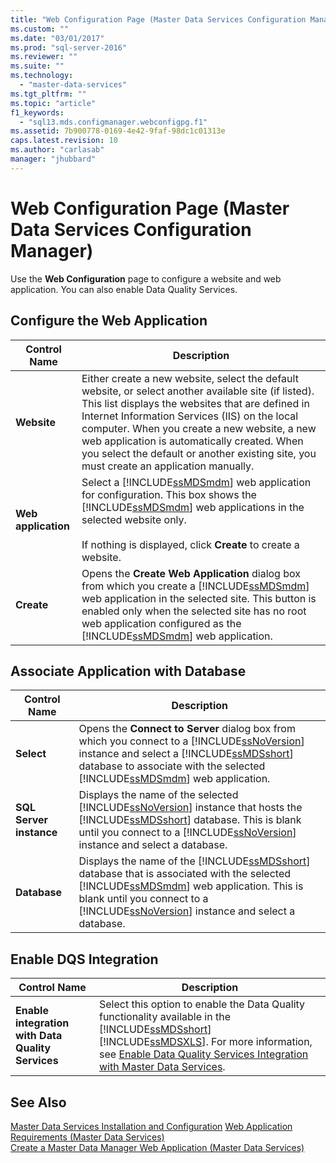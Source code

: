 ```yaml
---
title: "Web Configuration Page (Master Data Services Configuration Manager) | Microsoft Docs"
ms.custom: ""
ms.date: "03/01/2017"
ms.prod: "sql-server-2016"
ms.reviewer: ""
ms.suite: ""
ms.technology: 
  - "master-data-services"
ms.tgt_pltfrm: ""
ms.topic: "article"
f1_keywords: 
  - "sql13.mds.configmanager.webconfigpg.f1"
ms.assetid: 7b900778-0169-4e42-9faf-98dc1c01313e
caps.latest.revision: 10
ms.author: "carlasab"
manager: "jhubbard"
---
```

# Web Configuration Page (Master Data Services Configuration Manager)
  Use the **Web Configuration** page to configure a website and web application. You can also enable Data Quality Services.  
  
## Configure the Web Application  
  
|Control Name|Description|  
|------------------|-----------------|  
|**Website**|Either create a new website, select the default website, or select another available site (if listed). This list displays the websites that are defined in Internet Information Services (IIS) on the local computer. When you create a new website, a new web application is automatically created. When you select the default or another existing site, you must create an application manually.|  
|**Web application**|Select a [!INCLUDE[ssMDSmdm](../a9notintoc/includes/ssmdsmdm-md.md)] web application for configuration. This box shows the [!INCLUDE[ssMDSmdm](../a9notintoc/includes/ssmdsmdm-md.md)] web applications in the selected website only.<br /><br /> If nothing is displayed, click **Create** to create a website.|  
|**Create**|Opens the **Create Web Application** dialog box from which you create a [!INCLUDE[ssMDSmdm](../a9notintoc/includes/ssmdsmdm-md.md)] web application in the selected site. This button is enabled only when the selected site has no root web application configured as the [!INCLUDE[ssMDSmdm](../a9notintoc/includes/ssmdsmdm-md.md)] web application.|  
  
## Associate Application with Database  
  
|Control Name|Description|  
|------------------|-----------------|  
|**Select**|Opens the **Connect to Server** dialog box from which you connect to a [!INCLUDE[ssNoVersion](../a9notintoc/includes/ssnoversion-md.md)] instance and select a [!INCLUDE[ssMDSshort](../a9notintoc/includes/ssmdsshort-md.md)] database to associate with the selected [!INCLUDE[ssMDSmdm](../a9notintoc/includes/ssmdsmdm-md.md)] web application.|  
|**SQL Server instance**|Displays the name of the selected [!INCLUDE[ssNoVersion](../a9notintoc/includes/ssnoversion-md.md)] instance that hosts the [!INCLUDE[ssMDSshort](../a9notintoc/includes/ssmdsshort-md.md)] database. This is blank until you connect to a [!INCLUDE[ssNoVersion](../a9notintoc/includes/ssnoversion-md.md)] instance and select a database.|  
|**Database**|Displays the name of the [!INCLUDE[ssMDSshort](../a9notintoc/includes/ssmdsshort-md.md)] database that is associated with the selected [!INCLUDE[ssMDSmdm](../a9notintoc/includes/ssmdsmdm-md.md)] web application. This is blank until you connect to a [!INCLUDE[ssNoVersion](../a9notintoc/includes/ssnoversion-md.md)] instance and select a database.|  
  
## Enable DQS Integration  
  
|Control Name|Description|  
|------------------|-----------------|  
|**Enable integration with Data Quality Services**|Select this option to enable the Data Quality functionality available in the [!INCLUDE[ssMDSshort](../a9notintoc/includes/ssmdsshort-md.md)][!INCLUDE[ssMDSXLS](../a9notintoc/includes/ssmdsxls-md.md)]. For more information, see [Enable Data Quality Services Integration with Master Data Services](../master-data-services/install/windows/enable-data-quality-services-integration-with-master-data-services.md).|  
  
## See Also  
[Master Data Services Installation and Configuration](../master-data-services/master-data-services-installation-and-configuration.md) 
 [Web Application Requirements &#40;Master Data Services&#41;](../master-data-services/install/windows/web-application-requirements-master-data-services.md)   
 [Create a Master Data Manager Web Application &#40;Master Data Services&#41;](../master-data-services/install/windows/create-a-master-data-manager-web-application-master-data-services.md)  
  
  